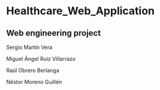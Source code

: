 # Healthcare_Web_Application
## Web engineering project

Sergio Martín Vera

Miguel Ángel Ruiz Villarrazo

Raúl Obrero Berlanga

Néstor Moreno Guillén
